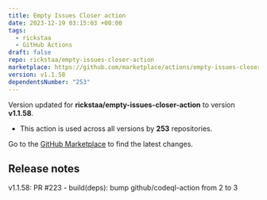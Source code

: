 ```yaml
---
title: Empty Issues Closer action
date: 2023-12-19 03:15:03 +00:00
tags:
  - rickstaa
  - GitHub Actions
draft: false
repo: rickstaa/empty-issues-closer-action
marketplace: https://github.com/marketplace/actions/empty-issues-closer-action
version: v1.1.58
dependentsNumber: "253"
---
```



Version updated for **rickstaa/empty-issues-closer-action** to version **v1.1.58**.
- This action is used across all versions by **253** repositories.

Go to the [GitHub Marketplace](https://github.com/marketplace/actions/empty-issues-closer-action) to find the latest changes.

## Release notes

v1.1.58: PR #223 - build(deps): bump github/codeql-action from 2 to 3
